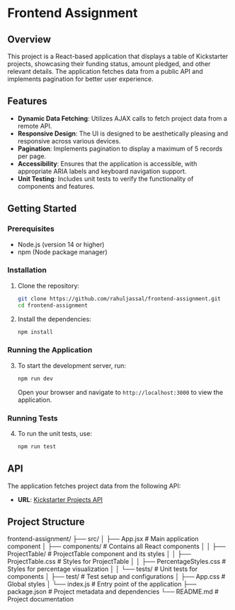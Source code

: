 # Frontend Assignment

## Overview

This project is a React-based application that displays a table of Kickstarter projects, showcasing their funding status, amount pledged, and other relevant details. The application fetches data from a public API and implements pagination for better user experience.

## Features

- **Dynamic Data Fetching**: Utilizes AJAX calls to fetch project data from a remote API.
- **Responsive Design**: The UI is designed to be aesthetically pleasing and responsive across various devices.
- **Pagination**: Implements pagination to display a maximum of 5 records per page.
- **Accessibility**: Ensures that the application is accessible, with appropriate ARIA labels and keyboard navigation support.
- **Unit Testing**: Includes unit tests to verify the functionality of components and features.

## Getting Started

### Prerequisites

- Node.js (version 14 or higher)
- npm (Node package manager)

### Installation

1. Clone the repository:

   ```bash
   git clone https://github.com/rahuljassal/frontend-assignment.git
   cd frontend-assignment
   ```

2. Install the dependencies:
   ```bash
   npm install
   ```

### Running the Application

3. To start the development server, run:
   ```bash
   npm run dev
   ```
   Open your browser and navigate to `http://localhost:3000` to view the application.

### Running Tests

4. To run the unit tests, use:
   ```bash
   npm run test
   ```

## API

The application fetches project data from the following API:

- **URL**: [Kickstarter Projects API](https://raw.githubusercontent.com/saaslabsco/frontend-assignment/refs/heads/master/frontend-assignment.json)

## Project Structure

frontend-assignment/
├── src/
│ ├── App.jsx # Main application component
│ ├── components/ # Contains all React components
│ │ ├── ProjectTable/ # ProjectTable component and its styles
│ │ ├── ProjectTable.css # Styles for ProjectTable
│ │ ├── PercentageStyles.css # Styles for percentage visualization
│ │ └── tests/ # Unit tests for components
│ ├── test/ # Test setup and configurations
│ ├── App.css # Global styles
│ └── index.js # Entry point of the application
├── package.json # Project metadata and dependencies
└── README.md # Project documentation
